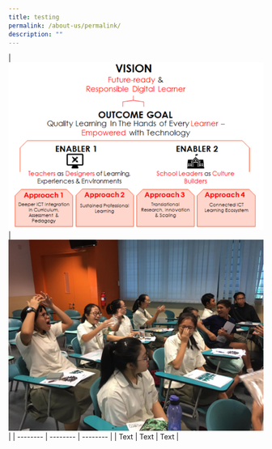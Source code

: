 ```yaml
---
title: testing
permalink: /about-us/permalink/
description: ""
---
```



| ![](/images/1-11.png) | ![](/images/3a.jpg) |
| -------- | -------- | -------- |
| Text     | Text     | Text     |

